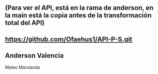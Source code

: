 (Para ver el API, está en la rama de anderson, en la main está la copia antes de la transformación total del API)
----
https://github.com/Ofaehus1/API-P-S.git 
--------------------------------------
Anderson Valencia 
----
Mateo Marulanda
